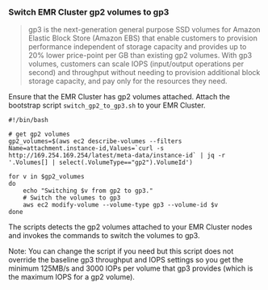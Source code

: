 
### Switch EMR Cluster gp2 volumes to gp3

>  gp3 is the next-generation general purpose SSD volumes for Amazon Elastic Block Store (Amazon EBS) that enable customers to provision performance independent of storage capacity and provides up to 20% lower price-point per GB than existing gp2 volumes. With gp3 volumes, customers can scale IOPS (input/output operations per second) and throughput without needing to provision additional block storage capacity, and pay only for the resources they need.  

Ensure that the EMR Cluster has gp2 volumes attached. Attach the bootstrap script `switch_gp2_to_gp3.sh` to your EMR Cluster. 

```
#!/bin/bash

# get gp2 volumes
gp2_volumes=$(aws ec2 describe-volumes --filters Name=attachment.instance-id,Values=`curl -s http://169.254.169.254/latest/meta-data/instance-id` | jq -r '.Volumes[] | select(.VolumeType=="gp2").VolumeId')

for v in $gp2_volumes
do
	echo "Switching $v from gp2 to gp3."
	# Switch the volumes to gp3
	aws ec2 modify-volume --volume-type gp3 --volume-id $v
done

``` 

The scripts detects the gp2 volumes attached to your EMR Cluster nodes and invokes the commands to switch the volumes to gp3.

Note: You can change the script if you need but this script does not override the baseline gp3 throughput and IOPS settings so you get the minimum 125MB/s and 3000 IOPs per volume that gp3 provides (which is the maximum IOPS for a gp2 volume).
